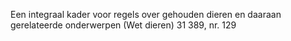 Een integraal kader voor regels over gehouden dieren en daaraan gerelateerde onderwerpen (Wet dieren) 31 389, nr. 129
